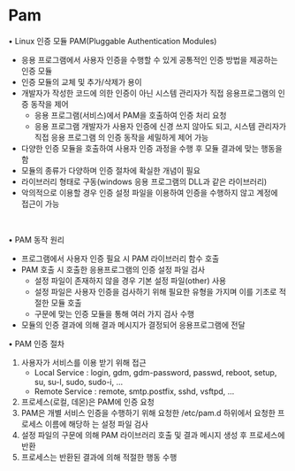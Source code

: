 # Pam

• Linux 인증 모듈 PAM(Pluggable Authentication Modules) 

- 응용 프로그램에서 사용자 인증을 수행할 수 있게 공통적인 인증 방법을 제공하는 인증 모듈 
- 인증 모듈의 교체 및 추가/삭제가 용이 
- 개발자가 작성한 코드에 의한 인증이 아닌 시스템 관리자가 직접 응용프로그램의 인증 동작을 제어 
  - 응용 프로그램(서비스)에서 PAM을 호출하여 인증 처리 요청
  - 응용 프로그램 개발자가 사용자 인증에 신경 쓰지 않아도 되고, 시스템 관리자가 직접 응용 프로그램 의 인증 동작을 세밀하게 제어 가능 
- 다양한 인증 모듈을 호출하여 사용자 인증 과정을 수행 후 모듈 결과에 맞는 행동을 함 
- 모듈의 종류가 다양하며 인증 절차에 확실한 개념이 필요 
- 라이브러리 형태로 구동(windows 응용 프로그램의 DLL과 같은 라이브러리) 
- 악의적으로 이용할 경우 인증 설정 파일을 이용하여 인증을 수행하지 않고 계정에 접근이 가능

<br>

• PAM 동작 원리 

- 프로그램에서 사용자 인증 필요 시 PAM 라이브러리 함수 호출 
- PAM 호출 시 호출한 응용프로그램의 인증 설정 파일 검사 
  - 설정 파일이 존재하지 않을 경우 기본 설정 파일(other) 사용 
  - 설정 파일은 사용자 인증을 검사하기 위해 필요한 유형을 가지며 이를 기초로 적절한 모듈 호출 
  - 구문에 맞는 인증 모듈을 통해 여러 가지 검사 수행 
- 모듈의 인증 결과에 의해 결과 메시지가 결정되어 응용프로그램에 전달 



• PAM 인증 절차 

1) 사용자가 서비스를 이용 받기 위해 접근 
   - Local Service : login, gdm, gdm-password, passwd, reboot, setup, su, su-l, sudo, sudo-i, ... 
   - Remote Service : remote, smtp.postfix, sshd, vsftpd, ... 
2) 프로세스(로컬, 데몬)은 PAM에 인증 요청 
3) PAM은 개별 서비스 인증을 수행하기 위해 요청한 /etc/pam.d 하위에서 요청한 프로세스 이름에 해당하 는 설정 파일 검사 
4) 설정 파일의 구문에 의해 PAM 라이브러리 호출 및 결과 메시지 생성 후 프로세스에 반환 
5) 프로세스는 반환된 결과에 의해 적절한 행동 수행